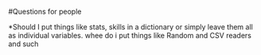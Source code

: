 ﻿#Questions for people

*Should I put things like stats, skills in a dictionary or simply leave them all as individual variables.
whee do i put things like Random and CSV readers and such